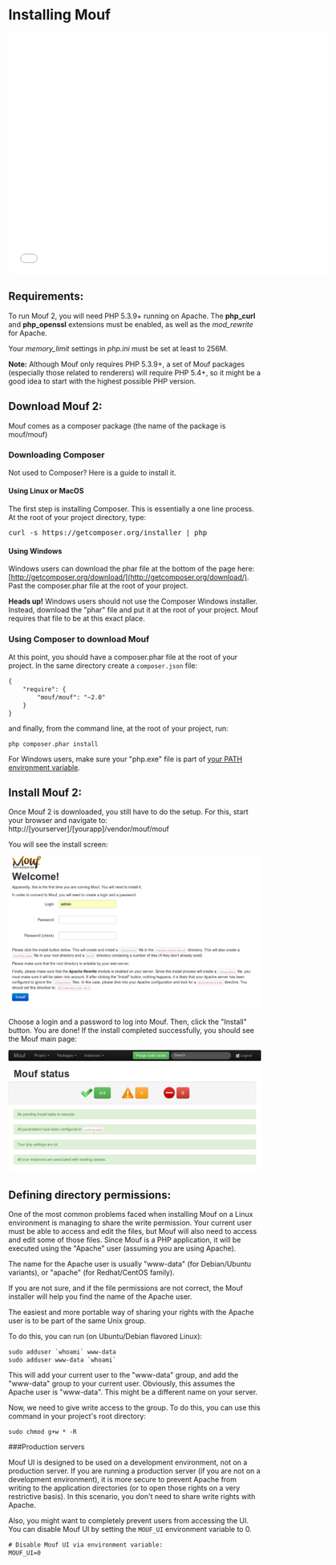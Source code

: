 Installing Mouf
===============

<iframe width="640" height="480" src="//www.youtube.com/embed/19BVLfIuZf0" frameborder="0" allowfullscreen></iframe>

Requirements:
---------------------
To run Mouf 2, you will need PHP 5.3.9+ running on Apache.
The **php_curl** and **php_openssl** extensions must be enabled, as well as the *mod_rewrite* for Apache.

Your *memory_limit* settings in *php.ini* must be set at least to 256M.

<div class="alert alert-info"><strong>Note:</strong> Although Mouf only requires PHP 5.3.9+, a set of
Mouf packages (especially those related to renderers) will require PHP 5.4+, so it might be a good
idea to start with the highest possible PHP version.</div>

Download Mouf 2:
--------------------------

Mouf comes as a composer package (the name of the package is mouf/mouf)

### Downloading Composer
Not used to Composer? Here is a guide to install it.

#### Using Linux or MacOS
The first step is installing Composer. This is essentially a one line process. At the root of your project directory, type:

<pre>
curl -s https://getcomposer.org/installer | php
</pre>

#### Using Windows
Windows users can download the phar file at the bottom of the page here: [http://getcomposer.org/download/](http://getcomposer.org/download/). 
Past the composer.phar file at the root of your project.

<div class="warning"><strong>Heads up!</strong> Windows users should not use the Composer Windows installer. Instead, download the "phar" file and put it at the root of your project.
Mouf requires that file to be at this exact place.</div>

### Using Composer to download Mouf
At this point, you should have a composer.phar file at the root of your project.
In the same directory create a <code>composer.json</code> file:

```
{
    "require": {
        "mouf/mouf": "~2.0"
    } 
}
```

and finally, from the command line, at the root of your project, run:

```
php composer.phar install
```

For Windows users, make sure your "php.exe" file is part of [your PATH environment variable](http://www.php.net/manual/en/faq.installation.php#faq.installation.addtopath).

Install Mouf 2:
---------------
Once Mouf 2 is downloaded, you still have to do the setup.
For this, start your browser and navigate to: http://[yourserver]/[yourapp]/vendor/mouf/mouf

You will see the install screen:

<img src="images/user_registration.png" alt="" />

Choose a login and a password to log into Mouf. Then, click the "Install" button. You are done! If the install completed successfully, you should see the Mouf main page:

<img src="images/status_install.png" alt="" />

Defining directory permissions:
-------------------------------
One of the most common problems faced when installing Mouf on a Linux environment is 
managing to share the write permission. Your current user must be able to access and edit the files,
but Mouf will also need to access and edit some of those files. Since Mouf is a PHP application,
it will be executed using the "Apache" user (assuming you are using Apache).

The name for the Apache user is usually "www-data" (for Debian/Ubuntu variants), or "apache" (for
Redhat/CentOS family). 

If you are not sure, and if the file permissions are not correct, the Mouf installer will help you find 
the name of the Apache user.

The easiest and more portable way of sharing your rights with the Apache user is to be part of the same
Unix group.

To do this, you can run (on Ubuntu/Debian flavored Linux):

```
sudo adduser `whoami` www-data
sudo adduser www-data `whoami`
```

This will add your current user to the "www-data" group, and add the "www-data" group to your current user.
Obviously, this assumes the Apache user is "www-data". This might be a different name on your server.

Now, we need to give write access to the group. To do this, you can use this command in your project's root directory:

```
sudo chmod g+w * -R
```

###Production servers

Mouf UI is designed to be used on a development environment, not on a production server.
If you are running a production server (if you are not on a development environment), it is more secure
to prevent Apache from writing to the application directories (or to open those rights on a very
restrictive basis). In this scenario, you don't need to share write rights with Apache. 

Also, you might want to completely prevent users from accessing the UI. You can disable Mouf UI
by setting the `MOUF_UI` environment variable to 0.

```
# Disable Mouf UI via environment variable:
MOUF_UI=0
```

